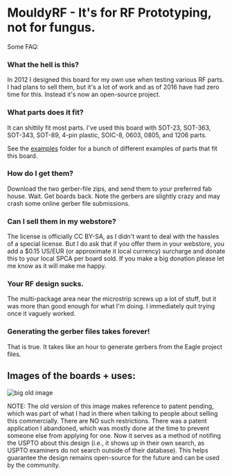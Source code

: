 # MouldyRF - It's for RF Prototyping, not for fungus.

Some FAQ:

### What the hell is this?

In 2012 I designed this board for my own use when testing various RF parts. I had plans to sell them, but it's a lot of work and as of 2016 have had zero time for this. Instead it's now an open-source project.

### What parts does it fit?

It can shittily fit most parts. I've used this board with SOT-23, SOT-363, SOT-343, SOT-89, 4-pin plastic, SOIC-8, 0603, 0805, and 1206 parts.

See the [examples](examples) folder for a bunch of different examples of parts that fit this board.

### How do I get them?

Download the two gerber-file zips, and send them to your preferred fab house. Wait. Get boards back. Note the gerbers are slightly crazy and may crash some online gerber file submissions.

### Can I sell them in my webstore?

The license is officially CC BY-SA, as I didn't want to deal with the hassles of a special license. But I do ask that if you offer them in your webstore, you add a $0.15 US/EUR (or approximate it local currency) surcharge and donate this to your local SPCA per board sold. If you make a big donation please let me know as it will make me happy.

### Your RF design sucks.

The multi-package area near the microstrip screws up a lot of stuff, but it was more than good enough for what I'm doing. I immediately quit trying once it vaguely worked.

### Generating the gerber files takes forever!

That is true. It takes like an hour to generate gerbers from the Eagle project files.

## Images of the boards + uses:

![big old image](mrf_infos.jpg)

NOTE: The old version of this image makes reference to patent pending, which was part of what I had in there when talking to people about selling this commercially. There are NO such restrictions. There was a patent application I abandoned, which was mostly done at the time to prevent someone else from applying for one. Now it serves as a method of notifing the USPTO about this design (i.e., it shows up in their own search, as USPTO examiners do not search outside of their database). This helps guarantee the design remains open-source for the future and can be used by the community.
